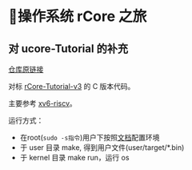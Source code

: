 # :cake:操作系统 rCore 之旅

## 对 ucore-Tutorial 的补充

[仓库原链接](https://github.com/DeathWish5/ucore-Tutorial)

对标 [rCore-Tutorial-v3](https://github.com/rcore-os/rCore-Tutorial-v3/) 的 C 版本代码。

主要参考 [xv6-riscv](https://github.com/mit-pdos/xv6-riscv)。

运行方式：

* 在root(`sudo -s指令`)用户下按照[文档](https://github.com/deathWish5/ucore-Tutorial-Book/blob/HEAD/lab0/%E5%AE%9E%E9%AA%8C%E7%8E%AF%E5%A2%83%E9%85%8D%E7%BD%AE.md)配置环境
* 于 user 目录 make, 得到用户文件(user/target/*.bin)
* 于 kernel 目录 make run，运行 os
